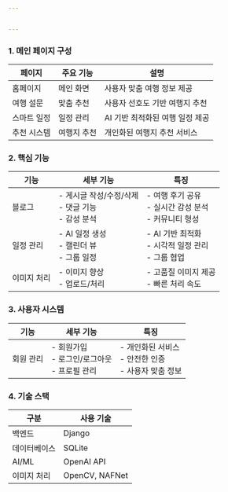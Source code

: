 ```yaml
---


---
```


<h3 id="메인-페이지-구성">1. 메인 페이지 구성</h3>

<table>
<thead>
<tr>
<th>페이지</th>
<th>주요 기능</th>
<th>설명</th>
</tr>
</thead>
<tbody>
<tr>
<td>홈페이지</td>
<td>메인 화면</td>
<td>사용자 맞춤 여행 정보 제공</td>
</tr>
<tr>
<td>여행 설문</td>
<td>맞춤 추천</td>
<td>사용자 선호도 기반 여행지 추천</td>
</tr>
<tr>
<td>스마트 일정</td>
<td>일정 관리</td>
<td>AI 기반 최적화된 여행 일정 제공</td>
</tr>
<tr>
<td>추천 시스템</td>
<td>여행지 추천</td>
<td>개인화된 여행지 추천 서비스</td>
</tr>
</tbody>
</table><h3 id="핵심-기능">2. 핵심 기능</h3>

<table>
<thead>
<tr>
<th>기능</th>
<th>세부 기능</th>
<th>특징</th>
</tr>
</thead>
<tbody>
<tr>
<td>블로그</td>
<td>- 게시글 작성/수정/삭제<br>- 댓글 기능<br>- 감성 분석</td>
<td>- 여행 후기 공유<br>- 실시간 감성 분석<br>- 커뮤니티 형성</td>
</tr>
<tr>
<td>일정 관리</td>
<td>- AI 일정 생성<br>- 캘린더 뷰<br>- 그룹 일정</td>
<td>- AI 기반 최적화<br>- 시각적 일정 관리<br>- 그룹 협업</td>
</tr>
<tr>
<td>이미지 처리</td>
<td>- 이미지 향상<br>- 업로드/처리</td>
<td>- 고품질 이미지 제공<br>- 빠른 처리 속도</td>
</tr>
</tbody>
</table><h3 id="사용자-시스템">3. 사용자 시스템</h3>

<table>
<thead>
<tr>
<th>기능</th>
<th>세부 기능</th>
<th>특징</th>
</tr>
</thead>
<tbody>
<tr>
<td>회원 관리</td>
<td>- 회원가입<br>- 로그인/로그아웃<br>- 프로필 관리</td>
<td>- 개인화된 서비스<br>- 안전한 인증<br>- 사용자 맞춤 정보</td>
</tr>
</tbody>
</table><h3 id="기술-스택">4. 기술 스택</h3>

<table>
<thead>
<tr>
<th>구분</th>
<th>사용 기술</th>
</tr>
</thead>
<tbody>
<tr>
<td>백엔드</td>
<td>Django</td>
</tr>
<tr>
<td>데이터베이스</td>
<td>SQLite</td>
</tr>
<tr>
<td>AI/ML</td>
<td>OpenAI API</td>
</tr>
<tr>
<td>이미지 처리</td>
<td>OpenCV, NAFNet</td>
</tr>
</tbody>
</table>

